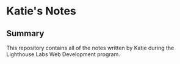 # Katie's Notes

## Summary

This repository contains all of the notes written by Katie during the Lighthouse Labs Web Development program.